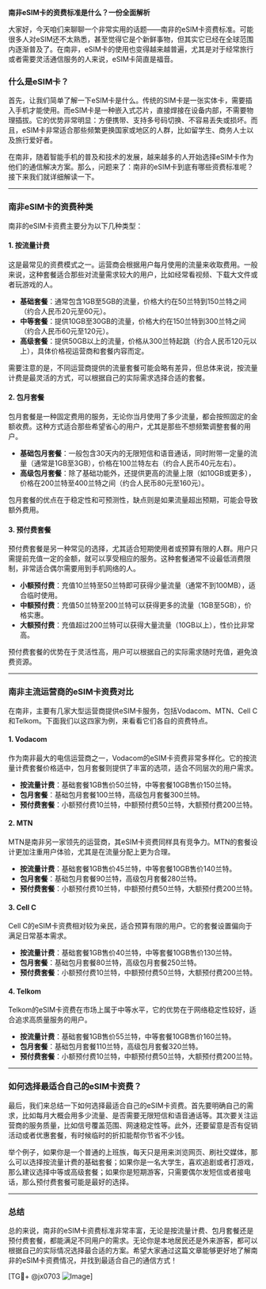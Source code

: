 **南非eSIM卡的资费标准是什么？一份全面解析**

大家好，今天咱们来聊聊一个非常实用的话题——南非的eSIM卡资费标准。可能很多人对eSIM还不太熟悉，甚至觉得它是个新鲜事物，但其实它已经在全球范围内逐渐普及了。在南非，eSIM卡的使用也变得越来越普遍，尤其是对于经常旅行或者需要灵活通信服务的人来说，eSIM卡简直是福音。

### 什么是eSIM卡？

首先，让我们简单了解一下eSIM卡是什么。传统的SIM卡是一张实体卡，需要插入手机才能使用。而eSIM卡是一种嵌入式芯片，直接焊接在设备内部，不需要物理插拔。它的优势非常明显：方便携带、支持多号码切换、不容易丢失或损坏。而且，eSIM卡非常适合那些频繁更换国家或地区的人群，比如留学生、商务人士以及旅行爱好者。

在南非，随着智能手机的普及和技术的发展，越来越多的人开始选择eSIM卡作为他们的通信解决方案。那么，问题来了：南非的eSIM卡到底有哪些资费标准呢？接下来我们就详细解读一下。

---

### 南非eSIM卡的资费种类

南非的eSIM卡资费主要分为以下几种类型：

#### 1. **按流量计费**
这是最常见的资费模式之一。运营商会根据用户每月使用的流量来收取费用。一般来说，这种套餐适合那些对流量需求较大的用户，比如经常看视频、下载大文件或者玩游戏的人。

- **基础套餐**：通常包含1GB至5GB的流量，价格大约在50兰特到150兰特之间（约合人民币20元至60元）。
- **中等套餐**：提供10GB至30GB的流量，价格大约在150兰特到300兰特之间（约合人民币60元至120元）。
- **高级套餐**：提供50GB以上的流量，价格从300兰特起跳（约合人民币120元以上），具体价格视运营商和套餐内容而定。

需要注意的是，不同运营商提供的流量套餐可能会略有差异，但总体来说，按流量计费是最灵活的方式，可以根据自己的实际需求选择合适的套餐。

#### 2. **包月套餐**
包月套餐是一种固定费用的服务，无论你当月使用了多少流量，都会按照固定的金额收费。这种方式适合那些希望省心的用户，尤其是那些不想频繁调整套餐的用户。

- **基础包月套餐**：一般包含30天内的无限短信和语音通话，同时附带一定量的流量（通常是1GB至3GB），价格在100兰特左右（约合人民币40元左右）。
- **高级包月套餐**：除了基础功能外，还提供更高的流量上限（如10GB或更多），价格在200兰特至400兰特之间（约合人民币80元至160元）。

包月套餐的优点在于稳定性和可预测性，缺点则是如果流量超出预期，可能会导致额外费用。

#### 3. **预付费套餐**
预付费套餐是另一种常见的选择，尤其适合短期使用者或预算有限的人群。用户只需提前充值一定的金额，就可以享受相应的服务。这种套餐通常不设最低消费限制，非常适合偶尔需要用到手机网络的人。

- **小额预付费**：充值10兰特至50兰特即可获得少量流量（通常不到100MB），适合临时使用。
- **中额预付费**：充值50兰特至200兰特可以获得更多的流量（1GB至5GB），价格实惠。
- **大额预付费**：充值超过200兰特可以获得大量流量（10GB以上），性价比非常高。

预付费套餐的优势在于灵活性高，用户可以根据自己的实际需求随时充值，避免浪费资源。

---

### 南非主流运营商的eSIM卡资费对比

在南非，主要有几家大型运营商提供eSIM卡服务，包括Vodacom、MTN、Cell C和Telkom。下面我们以这四家为例，来看看它们各自的资费特点。

#### 1. **Vodacom**
作为南非最大的电信运营商之一，Vodacom的eSIM卡资费非常多样化。它的按流量计费套餐价格适中，包月套餐则提供了丰富的选项，适合不同层次的用户需求。

- **按流量计费**：基础套餐1GB售价50兰特，中等套餐10GB售价150兰特。
- **包月套餐**：基础包月套餐100兰特，高级包月套餐300兰特。
- **预付费套餐**：小额预付费10兰特，中额预付费50兰特，大额预付费200兰特。

#### 2. **MTN**
MTN是南非另一家领先的运营商，其eSIM卡资费同样具有竞争力。MTN的套餐设计更加注重用户体验，尤其是在流量分配上更为合理。

- **按流量计费**：基础套餐1GB售价45兰特，中等套餐10GB售价140兰特。
- **包月套餐**：基础包月套餐90兰特，高级包月套餐280兰特。
- **预付费套餐**：小额预付费10兰特，中额预付费50兰特，大额预付费200兰特。

#### 3. **Cell C**
Cell C的eSIM卡资费相对较为亲民，适合预算有限的用户。它的套餐设置偏向于满足日常基本需求。

- **按流量计费**：基础套餐1GB售价40兰特，中等套餐10GB售价130兰特。
- **包月套餐**：基础包月套餐80兰特，高级包月套餐250兰特。
- **预付费套餐**：小额预付费10兰特，中额预付费50兰特，大额预付费200兰特。

#### 4. **Telkom**
Telkom的eSIM卡资费在市场上属于中等水平，它的优势在于网络稳定性较好，适合追求高质量服务的用户。

- **按流量计费**：基础套餐1GB售价55兰特，中等套餐10GB售价160兰特。
- **包月套餐**：基础包月套餐110兰特，高级包月套餐320兰特。
- **预付费套餐**：小额预付费10兰特，中额预付费50兰特，大额预付费200兰特。

---

### 如何选择最适合自己的eSIM卡资费？

最后，我们来总结一下如何选择最适合自己的eSIM卡资费。首先要明确自己的需求，比如每月大概会用多少流量、是否需要无限短信和语音通话等。其次要关注运营商的服务质量，比如信号覆盖范围、网速稳定性等。此外，还要留意是否有促销活动或者优惠套餐，有时候临时的折扣能帮你节省不少钱。

举个例子，如果你是一个普通的上班族，每天只是用来浏览网页、刷社交媒体，那么可以选择按流量计费的基础套餐；如果你是一名大学生，喜欢追剧或者打游戏，那么建议选择中等或高级套餐；如果你是短期游客，只需要偶尔发短信或者接电话，那么预付费套餐可能是最好的选择。

---

### 总结

总的来说，南非的eSIM卡资费标准非常丰富，无论是按流量计费、包月套餐还是预付费套餐，都能满足不同用户的需求。无论你是本地居民还是外来游客，都可以根据自己的实际情况选择最合适的方案。希望大家通过这篇文章能够更好地了解南非的eSIM卡资费情况，并找到最适合自己的通信方式！

[TG💪+ @jx0703 ![Image](https://github.com/user-attachments/assets/dbca1d08-cadb-493c-b0ec-ad6f7a83f270)]